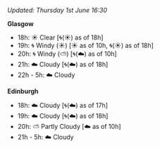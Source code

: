 *Updated: Thursday 1st June 16:30*

**Glasgow**

* 18h: :sunny: Clear [:cyclone:(:sunny:) as of 18h]
* 19h: :cyclone: Windy (:sunny:) [:sunny: as of 10h, :cyclone:(:sunny:) as of 18h]
* 20h: :cyclone: Windy (:partly_sunny:) [:cyclone:(:cloud:) as of 10h]
* 21h: :cloud: Cloudy [:cyclone:(:cloud:) as of 18h]
* 22h - 5h: :cloud: Cloudy

**Edinburgh**

* 18h: :cloud: Cloudy [:cyclone:(:cloud:) as of 17h]
* 19h: :cloud: Cloudy [:cyclone:(:cloud:) as of 18h]
* 20h: :partly_sunny: Partly Cloudy [:cloud: as of 10h]
* 21h - 5h: :cloud: Cloudy
